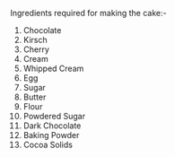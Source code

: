 Ingredients required for making the cake:-

1. Chocolate
2. Kirsch
3. Cherry
4. Cream
5. Whipped Cream
6. Egg
7. Sugar
8. Butter
9. Flour
10. Powdered Sugar
11. Dark Chocolate
12. Baking Powder
13. Cocoa Solids